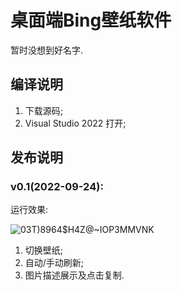 # 桌面端Bing壁纸软件

暂时没想到好名字.

## 编译说明

1. 下载源码;
2. Visual Studio 2022 打开;

## 发布说明

### v0.1(2022-09-24):


运行效果:

![03T)8964$H4Z@~IOP3MMVNK](https://user-images.githubusercontent.com/13309008/192101500-9690ff15-4490-4bab-8760-f136a397a6bc.png)

1. 切换壁纸;
2. 自动/手动刷新;
3. 图片描述展示及点击复制.

